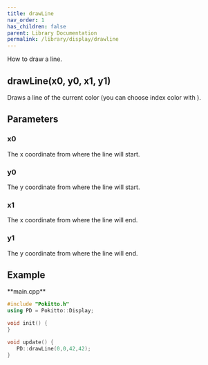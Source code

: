 ```yaml
---
title: drawLine
nav_order: 1
has_children: false
parent: Library Documentation
permalink: /library/display/drawline
---
```


How to draw a line.

## drawLine(x0, y0, x1, y1)

Draws a line of the current color (you can choose index color with ).

## Parameters

### x0
The x coordinate from where the line will start. 

### y0
The y coordinate from where the line will start. 

### x1
The x coordinate from where the line will end.

### y1
The y coordinate from where the line will end.

## Example

<div class="code-example" markdown="1">
**main.cpp**
</div>


```cpp
#include "Pokitto.h"
using PD = Pokitto::Display;

void init() {
}

void update() {
   PD::drawLine(0,0,42,42);
}
```
